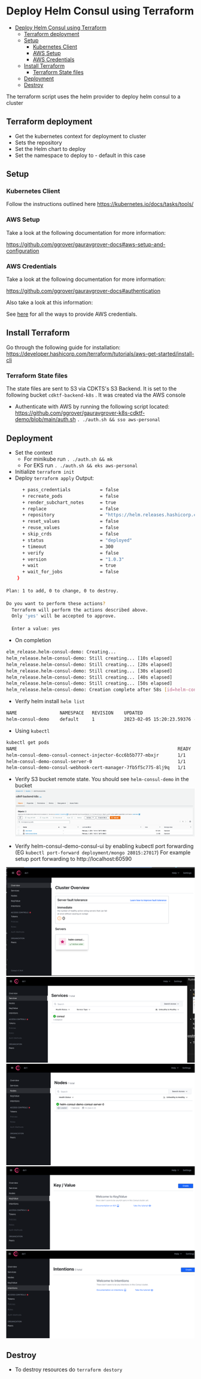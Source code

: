 # Deploy Helm Consul using Terraform

- [Deploy Helm Consul using Terraform](#deploy-helm-consul-using-terraform)
  - [Terraform deployment](#terraform-deployment)
  - [Setup](#setup)
    - [Kubernetes Client](#kubernetes-client)
    - [AWS Setup](#aws-setup)
    - [AWS Credentials](#aws-credentials)
  - [Install Terraform](#install-terraform)
    - [Terraform State files](#terraform-state-files)
  - [Deployment](#deployment)
  - [Destroy](#destroy)

The terraform script uses the helm provider to deploy helm consul to a cluster

## Terraform deployment

- Get the kubernetes context for deployment to cluster
- Sets the repository
- Set the Helm chart to deploy
- Set the namespace to deploy to - default in this case

## Setup

### Kubernetes Client

Follow the instructions outlined here <https://kubernetes.io/docs/tasks/tools/>

### AWS Setup

Take a look at the following documentation for more information: 

<https://github.com/ggrover/gauravgrover-docs#aws-setup-and-configuration>

### AWS Credentials

Take a look at the following documentation for more information: 

<https://github.com/ggrover/gauravgrover-docs#authentication>

Also take a look at this information:

See [here](https://registry.terraform.io/providers/hashicorp/aws/latest/docs)
for all the ways to provide AWS credentials.

## Install Terraform

Go through the following guide for installation: <https://developer.hashicorp.com/terraform/tutorials/aws-get-started/install-cli>

### Terraform State files

The state files are sent to S3 via CDKTS's S3 Backend. It is set to the following bucket
`cdktf-backend-k8s` . It was created via the AWS console

- Authenticate with AWS by running the following script located: <https://github.com/ggrover/gauravgrover-k8s-cdktf-demo/blob/main/auth.sh> ` . ./auth.sh && sso aws-personal ` 

## Deployment

- Set the context
  - For minikube run `. ./auth.sh && mk ` 
  - For EKS run `. ./auth.sh && eks aws-personal`
- Initialize `terraform init`
- Deploy `terraform apply`
Output:

```sh
      + pass_credentials           = false
      + recreate_pods              = false
      + render_subchart_notes      = true
      + replace                    = false
      + repository                 = "https://helm.releases.hashicorp.com"
      + reset_values               = false
      + reuse_values               = false
      + skip_crds                  = false
      + status                     = "deployed"
      + timeout                    = 300
      + verify                     = false
      + version                    = "1.0.3"
      + wait                       = true
      + wait_for_jobs              = false
    }

Plan: 1 to add, 0 to change, 0 to destroy.

Do you want to perform these actions?
  Terraform will perform the actions described above.
  Only 'yes' will be accepted to approve.

  Enter a value: yes
```

- On completion
  
```sh 
elm_release.helm-consul-demo: Creating...
helm_release.helm-consul-demo: Still creating... [10s elapsed]
helm_release.helm-consul-demo: Still creating... [20s elapsed]
helm_release.helm-consul-demo: Still creating... [30s elapsed]
helm_release.helm-consul-demo: Still creating... [40s elapsed]
helm_release.helm-consul-demo: Still creating... [50s elapsed]
helm_release.helm-consul-demo: Creation complete after 58s [id=helm-consul-demo]
```

- Verify helm install 
`helm list`

```sh                                                                                 1 ✘  minikube ⎈
NAME            	NAMESPACE	REVISION	UPDATED                            	STATUS  	CHART       	APP VERSION
helm-consul-demo	default  	1       	2023-02-05 15:20:23.59376 -0800 PST	deployed	consul-1.0.3	1.14.4
```

- Using `kubectl`

```sh
kubectl get pods                                                                            ✔  minikube ⎈
NAME                                                            READY   STATUS    RESTARTS   AGE
helm-consul-demo-consul-connect-injector-6cc6b5b777-mbxjr       1/1     Running   0          89m
helm-consul-demo-consul-server-0                                1/1     Running   0          89m
helm-consul-demo-consul-webhook-cert-manager-7fb5f5c775-8lj9q   1/1     Running   0          89m
```

- Verify S3 bucket remote state. You should see `helm-consul-demo` in the bucket
![ S3 Bucket ](./images/Screen%20Shot%202023-02-05%20at%204.52.21%20PM.png)

- Verify helm-consul-demo-consul-ui by enabling kubectl port forwarding (EG `kubectl port-forward deployment/mongo 28015:27017`)
For example setup port forwarding to http://localhost:60590

![ UI ](./images/Screen%20Shot%202023-02-05%20at%2010.36.35%20PM.png)
![ UI ](./images/Screen%20Shot%202023-02-05%20at%2010.36.42%20PM.png)
![ UI ](./images/Screen%20Shot%202023-02-05%20at%2010.36.48%20PM.png)
![ UI ](./images/Screen%20Shot%202023-02-05%20at%2010.36.55%20PM.png)
![ UI ](./images/Screen%20Shot%202023-02-05%20at%2010.37.02%20PM.png)

## Destroy

- To destroy resources do `terraform destory`